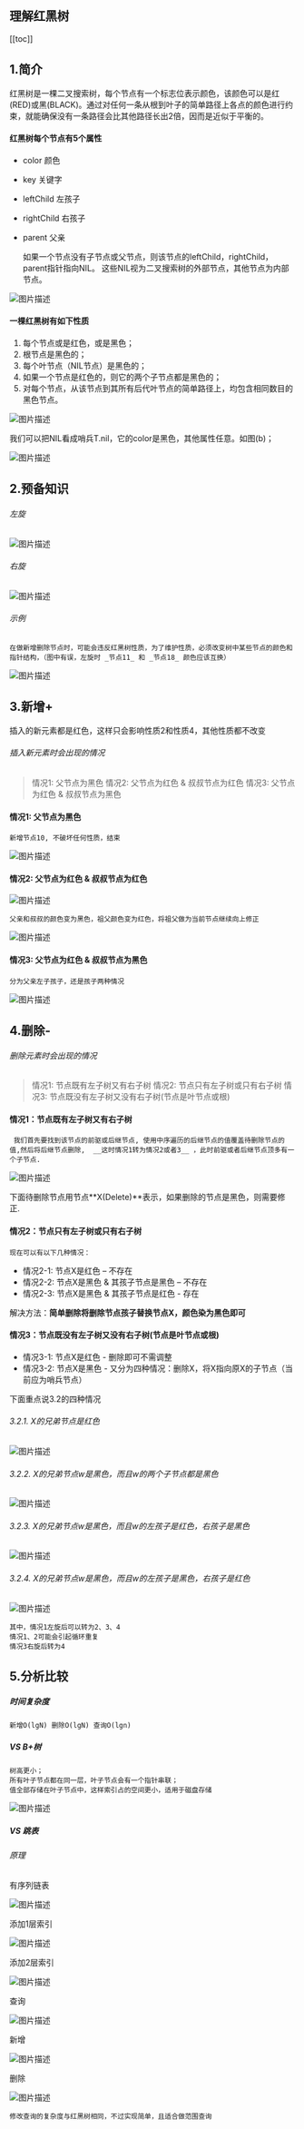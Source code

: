 ## 理解红黑树

[[toc]]

## 1.简介
红黑树是一棵二叉搜索树，每个节点有一个标志位表示颜色，该颜色可以是红(RED)或黑(BLACK)。通过对任何一条从根到叶子的简单路径上各点的颜色进行约束，就能确保没有一条路径会比其他路径长出2倍，因而是近似于平衡的。

#### 红黑树每个节点有5个属性    
-  color         颜色
-  key           关键字
-  leftChild     左孩子
-  rightChild    右孩子
-  parent        父亲

    如果一个节点没有子节点或父节点，则该节点的leftChild，rightChild，parent指针指向NIL。
    这些NIL视为二叉搜索树的外部节点，其他节点为内部节点。

![图片描述](/tfl/pictures/201901/tapd_20023881_1547198886_81.png)

#### 一棵红黑树有如下性质
1. 每个节点或是红色，或是黑色；
2. 根节点是黑色的；
3. 每个叶节点（NIL节点）是黑色的；
4. 如果一个节点是红色的，则它的两个子节点都是黑色的；
5. 对每个节点，从该节点到其所有后代叶节点的简单路径上，均包含相同数目的黑色节点。
 
![图片描述](/tfl/pictures/201901/tapd_20023881_1547198903_65.png)

我们可以把NIL看成哨兵T.nil，它的color是黑色，其他属性任意。如图(b)；

![图片描述](/tfl/pictures/201901/tapd_20023881_1547198920_49.png)

## 2.预备知识

###### 左旋
![图片描述](/tfl/pictures/201901/tapd_20023881_1547198999_58.gif)

###### 右旋
![图片描述](/tfl/pictures/201901/tapd_20023881_1547199030_14.gif)

###### 示例
    在做新增删除节点时，可能会违反红黑树性质，为了维护性质，必须改变树中某些节点的颜色和指针结构，（图中有误，左旋时 _节点11_ 和 _节点18_ 颜色应该互换）
![图片描述](/tfl/pictures/201901/tapd_20023881_1547199054_54.png)

## 3.新增+
插入的新元素都是红色，这样只会影响性质2和性质4，其他性质都不改变

###### 插入新元素时会出现的情况
> 情况1: 父节点为黑色
> 情况2: 父节点为红色 & 叔叔节点为红色
> 情况3: 父节点为红色 & 叔叔节点为黑色

#### 情况1: 父节点为黑色
    新增节点10, 不破坏任何性质，结束
![图片描述](/tfl/pictures/201901/tapd_20023881_1547199084_61.png)

#### 情况2: 父节点为红色 & 叔叔节点为红色

![图片描述](/tfl/pictures/201901/tapd_20023881_1547199103_24.png)

    父亲和叔叔的颜色变为黑色，祖父颜色变为红色，将祖父做为当前节点继续向上修正

![图片描述](/tfl/pictures/201901/tapd_20023881_1547199127_22.png)

#### 情况3: 父节点为红色 & 叔叔节点为黑色
    分为父亲左子孩子，还是孩子两种情况
![图片描述](/tfl/pictures/201901/tapd_20023881_1547199147_24.png)

## 4.删除-

###### 删除元素时会出现的情况
> 情况1: 节点既有左子树又有右子树
> 情况2: 节点只有左子树或只有右子树
> 情况3: 节点既没有左子树又没有右子树(节点是叶节点或根)
#### 情况1：节点既有左子树又有右子树
     我们首先要找到该节点的前驱或后继节点, 使用中序遍历的后继节点的值覆盖待删除节点的值,然后将后继节点删除,  __这时情况1转为情况2或者3__ ，此时前驱或者后继节点顶多有一个子节点.

![图片描述](/tfl/pictures/201901/tapd_20023881_1547199170_92.png)

下面待删除节点用节点**X(Delete)**表示，如果删除的节点是黑色，则需要修正.
#### 情况2：节点只有左子树或只有右子树
    现在可以有以下几种情况：

- 情况2-1: 节点X是红色 – 不存在
- 情况2-2: 节点X是黑色 & 其孩子节点是黑色 – 不存在
- 情况2-3: 节点X是黑色 & 其孩子节点是红色 - 存在

解决方法：**简单删除将删除节点孩子替换节点X，颜色染为黑色即可**

#### 情况3：节点既没有左子树又没有右子树(节点是叶节点或根)
- 情况3-1: 节点X是红色 - 删除即可不需调整
- 情况3-2: 节点X是黑色 - 又分为四种情况：删除X，将X指向原X的子节点（当前应为哨兵节点）

下面重点说3.2的四种情况

###### 3.2.1. X的兄弟节点是红色

![图片描述](/tfl/pictures/201901/tapd_20023881_1547199201_67.jpg)

###### 3.2.2. X的兄弟节点w是黑色，而且w的两个子节点都是黑色

![图片描述](/tfl/pictures/201901/tapd_20023881_1547199213_45.jpg)

###### 3.2.3. X的兄弟节点w是黑色，而且w的左孩子是红色，右孩子是黑色

![图片描述](/tfl/pictures/201901/tapd_20023881_1547199219_82.jpg)

###### 3.2.4. X的兄弟节点w是黑色，而且w的左孩子是黑色，右孩子是红色

![图片描述](/tfl/pictures/201901/tapd_20023881_1547199226_25.jpg)


    其中，情况1左旋后可以转为2、3、4
    情况1、2可能会引起循环重复
    情况3右旋后转为4

## 5.分析比较
##### 时间复杂度
    新增O(lgN) 删除O(lgN) 查询O(lgn)
##### VS B+树
    树高更小；
    所有叶子节点都在同一层，叶子节点会有一个指针串联；
    值全部存储在叶子节点中，这样索引占的空间更小，适用于磁盘存储

![图片描述](/tfl/pictures/201901/tapd_20023881_1547199246_24.png)

##### VS 跳表
###### 原理
有序列链表

![图片描述](/tfl/pictures/201901/tapd_20023881_1547199259_65.jpg)

添加1层索引

![图片描述](/tfl/pictures/201901/tapd_20023881_1547199270_86.jpg)

添加2层索引

![图片描述](/tfl/pictures/201901/tapd_20023881_1547199280_40.jpg)

查询

![图片描述](/tfl/pictures/201901/tapd_20023881_1547199334_5.jpg)

新增

![图片描述](/tfl/pictures/201901/tapd_20023881_1547199351_82.jpg)

删除

![图片描述](/tfl/pictures/201901/tapd_20023881_1547199369_60.jpg)

    修改查询的复杂度与红黑树相同，不过实现简单，且适合做范围查询